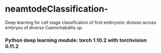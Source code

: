 # neamtodeClassification-
Deep learning for cell stage classification of first embryonic division across embryos of diverse Caenorhabditis sp.


### Python deep learning module: torch 1.10.2 with torchvision 0.11.2
